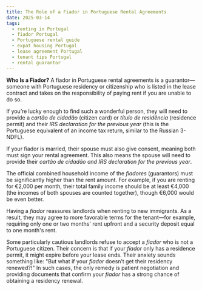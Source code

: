 ```yaml
---
title: The Role of a Fiador in Portuguese Rental Agreements
date: 2025-03-14
tags: 
  - renting in Portugal
  - fiador Portugal
  - Portuguese rental guide
  - expat housing Portugal
  - lease agreement Portugal
  - tenant tips Portugal
  - rental guarantor
---
```

**Who Is a Fiador?**
A fiador in Portuguese rental agreements is a guarantor—someone with Portuguese residency or citizenship who is listed in the lease contract and takes on the responsibility of paying rent if you are unable to do so.

If you’re lucky enough to find such a wonderful person, they will need to provide a _cartão de cidadão_ (citizen card) or _título de residência_ (residence permit) and their _IRS declaration for the previous year_ (this is the Portuguese equivalent of an income tax return, similar to the Russian 3-NDFL).

If your fiador is married, their spouse must also give consent, meaning both must sign your rental agreement. This also means the spouse will need to provide their _cartão de cidadão and IRS declaration for the previous year_.

The official combined household income of the _fiadores_ (guarantors) must be significantly higher than the rent amount. For example, if you are renting for €2,000 per month, their total family income should be at least €4,000 (the incomes of both spouses are counted together), though €6,000 would be even better.

Having a _fiador_ reassures landlords when renting to new immigrants. As a result, they may agree to more favorable terms for the tenant—for example, requiring only one or two months' rent upfront and a security deposit equal to one month's rent.

Some particularly cautious landlords refuse to accept a _fiador_ who is not a Portuguese citizen. Their concern is that if your _fiador_ only has a residence permit, it might expire before your lease ends. Their anxiety sounds something like: "But what if your _fiador_ doesn’t get their residency renewed?!" In such cases, the only remedy is patient negotiation and providing documents that confirm your _fiador_ has a strong chance of obtaining a residency renewal.
